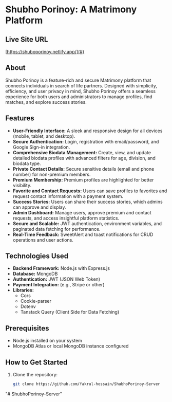 # Shubho Porinoy: A Matrimony Platform  

## Live Site URL  
[https://shuboporinoy.netlify.app/](#)  

## About  
Shubho Porinoy is a feature-rich and secure Matrimony platform that connects individuals in search of life partners. Designed with simplicity, efficiency, and user privacy in mind, Shubho Porinoy offers a seamless experience for both users and administrators to manage profiles, find matches, and explore success stories.  

## Features  
- **User-Friendly Interface:** A sleek and responsive design for all devices (mobile, tablet, and desktop).  
- **Secure Authentication:** Login, registration with email/password, and Google Sign-in integration.  
- **Comprehensive Biodata Management:** Create, view, and update detailed biodata profiles with advanced filters for age, division, and biodata type.  
- **Private Contact Details:** Secure sensitive details (email and phone number) for non-premium members.  
- **Premium Membership:** Premium profiles are highlighted for better visibility.  
- **Favorite and Contact Requests:** Users can save profiles to favorites and request contact information with a payment system.  
- **Success Stories:** Users can share their success stories, which admins can approve and display.  
- **Admin Dashboard:** Manage users, approve premium and contact requests, and access insightful platform statistics.  
- **Secure and Scalable:** JWT authentication, environment variables, and paginated data fetching for performance.  
- **Real-Time Feedback:** SweetAlert and toast notifications for CRUD operations and user actions.  

## Technologies Used  
- **Backend Framework:** Node.js with Express.js  
- **Database:** MongoDB  
- **Authentication:** JWT (JSON Web Token)  
- **Payment Integration:** (e.g., Stripe or other)  
- **Libraries:**  
  - Cors  
  - Cookie-parser  
  - Dotenv  
  - Tanstack Query (Client Side for Data Fetching)  

## Prerequisites  
- Node.js installed on your system  
- MongoDB Atlas or local MongoDB instance configured  

## How to Get Started  
1. Clone the repository:  
   ```bash
   git clone https://github.com/fakrul-hossain/ShubhoPorinoy-Server
"# ShubhoPorinoy-Server" 
